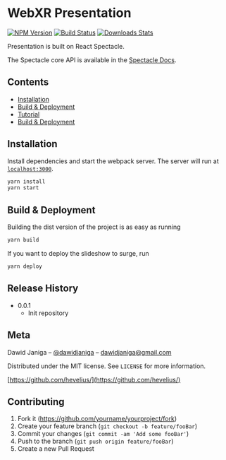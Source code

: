 # WebXR Presentation

[![NPM Version][npm-image]][npm-url]
[![Build Status][travis-image]][travis-url]
[![Downloads Stats][npm-downloads]][npm-url]


Presentation is built on React Spectacle.

The Spectacle core API is available in the [Spectacle Docs](https://github.com/FormidableLabs/spectacle/blob/master/README.md).

## Contents

- [Installation](#installation)
- [Build & Deployment](#getting-started)
- [Tutorial](#tutorial)
- [Build & Deployment](#build-deployment)

## Installation
Install dependencies and start the webpack server. The server will run at [`localhost:3000`](http://localhost:3000).

```sh
yarn install
yarn start
```

## Build & Deployment

Building the dist version of the project is as easy as running
```sh
yarn build
```

If you want to deploy the slideshow to surge, run

```sh
yarn deploy
```

## Release History
* 0.0.1
    * Init repository

## Meta

Dawid Janiga – [@dawidjaniga](https://twitter.com/dawidjaniga) – dawidjaniga@gmail.com

Distributed under the MIT license. See ``LICENSE`` for more information.

[https://github.com/hevelius/](https://github.com/hevelius/)

## Contributing

1. Fork it (<https://github.com/yourname/yourproject/fork>)
2. Create your feature branch (`git checkout -b feature/fooBar`)
3. Commit your changes (`git commit -am 'Add some fooBar'`)
4. Push to the branch (`git push origin feature/fooBar`)
5. Create a new Pull Request

<!-- Markdown link & img dfn's -->
[npm-image]: https://img.shields.io/npm/v/datadog-metrics.svg?style=flat-square
[npm-url]: https://npmjs.org/package/datadog-metrics
[npm-downloads]: https://img.shields.io/npm/dm/datadog-metrics.svg?style=flat-square
[travis-image]: https://img.shields.io/travis/dbader/node-datadog-metrics/master.svg?style=flat-square
[travis-url]: https://travis-ci.org/dbader/node-datadog-metrics
[wiki]: https://github.com/yourname/yourproject/wiki
